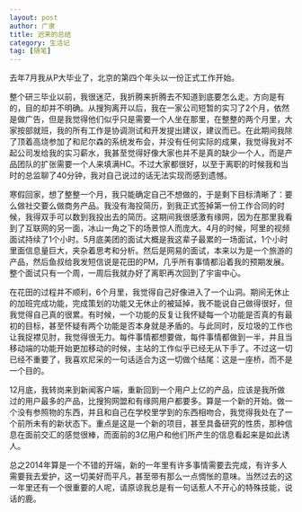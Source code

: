 ```yaml
---
layout: post
author: 广隶
title: 迟来的总结  
category: 生活记
tag: [随笔]
---
```

去年7月我从P大毕业了，北京的第四个年头以一份正式工作开始。  

整个研三毕业以前，我很迷茫，我折腾来折腾去不知道到底要怎么走。方向是有的，目的却并不明确。从搜狗离开以后，我在一家公司短暂的实习了2个月，依然是做广告，但是我觉得他们似乎只是需要一个人坐在那里，在整整的两个月里，大家按部就班，我的所有工作是协调测试和开发提出建议，建议而已。在此期间我除了顶着高烧参加了和尼尔森的系统发布会，并没有任何实际的成果，我觉得我对不起公司发给我的实习薪水，我甚至觉得好像大家也并不是真的缺少一个人，而是产品团队的扩张需要一个人来填满HC。不过大家都很好，以至于离职的时候我和当时的总监聊了40分钟，我对自己说过的话无法实现而感到遗憾。  

寒假回家，想了整整一个月，我只能确定自己不想做的，于是剩下目标清晰了：要么做社交要么做商务产品。我没有海投简历，到我正式签掉第一份工作合同的时候，我得双手可以数到我投出去的简历。这期间我很感激有缘网，因为在那里我看到了互联网的另一面，冰山一角之下的场景惊人而庞大。4月的时候，阿里的视频面试持续了1个小时。5月底美团的面试大概是我这辈子最累的一场面试，1个小时里面信息量巨大，夹杂着思考和分析。然后是网易的面试，本来以为是一个旅游的产品，然后鱼叔给我发短信说是花田的PM，几乎所有事情都沿着我的预期发展。整个面试只有一个周，一周后我就办好了离职再次回到了宇宙中心。  

在花田的过程并不顺利，6个月里，我觉得自己好像进入了一个山洞。期间无休止的加班完成功能，完成策划的功能又无休止的被延掉，我不能说自己做得很好，但我觉得自己真的很累。有时候，一个功能的反复让我怀疑每一个功能是否真的有最初的目标，甚至怀疑有两个功能是否本身就是矛盾的。与此同时，反垃圾的工作也让我捉襟见肘，我觉得很无力。每件事情都想要做，每件事情都做到一半，并且当移动端的功能开始更加移动的时候，主站的工作似乎已经无从下手了。不过这一切已经不重要了，我喜欢尼采的一句话适合为这一切做个结尾：这是一座桥，而不是一个目的。  

12月底，我转岗来到新闻客户端，重新回到一个用户上亿的产品，应该是我所做过的用户最多的产品，比搜狗网盟和有缘网用户都要多。算是一个新的开始。做一个没有参照物的东西，并且和自己在学校里学到的东西相吻合，我觉得我处在了一个前所未有的新状态下。重点是这是一个新的项目，甚至具备研究的性质，那种信息在面前交汇的感觉很棒，而面前的3亿用户和他们所产生的信息看起来是如此诱人。

总之2014年算是一个不错的开端，新的一年里有许多事情需要去完成，有许多人需要我去爱护，这一切美好而平凡，甚至带有那么一点惆怅的意味。当然过去的这一年里还有一个很重要的人呢，请原谅我总是有一句话惹人不开心的特殊技能，说话的鹿。